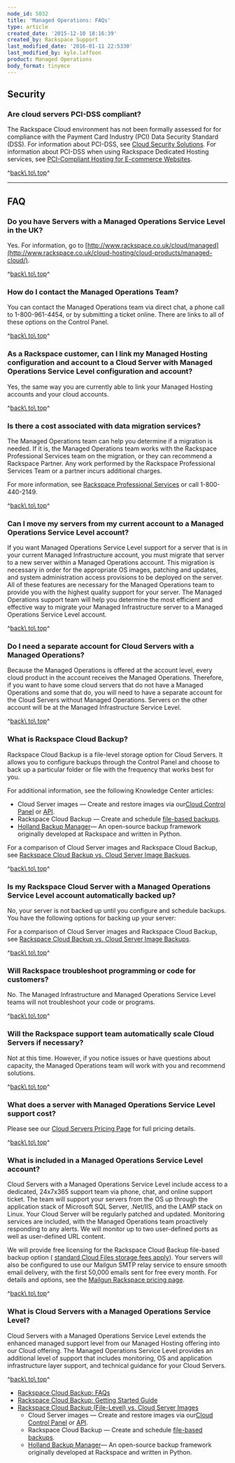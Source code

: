 ```yaml
---
node_id: 5032
title: 'Managed Operations: FAQs'
type: article
created_date: '2015-12-10 18:16:39'
created_by: Rackspace Support
last_modified_date: '2016-01-11 22:5330'
last_modified_by: kyle.laffoon
product: Managed Operations
body_format: tinymce
---
```


Security
--------

### Are cloud servers PCI-DSS compliant?

The Rackspace Cloud environment has not been formally assessed for for
compliance with the Payment Card Industry (PCI) Data Security Standard
(DSS). For information about PCI-DSS, see [Cloud Security
Solutions](http://www.rackspace.com/security/solutions/#pci). For
information about PCI-DSS when using Rackspace Dedicated Hosting
services, see [PCI-Compliant Hosting for E-commerce
Websites](http://www.rackspace.com/ecommerce-hosting/pci/).

^[back\\ to\\ top](#top)^

* * * * *

FAQ
---

### Do you have Servers with a Managed Operations Service Level in the UK?

Yes. For information, go to
[http://www.rackspace.co.uk/cloud/managed](http://www.rackspace.co.uk/cloud-hosting/cloud-products/managed-cloud/).

^[back\\ to\\ top](#top)^

### How do I contact the Managed Operations Team?

You can contact the Managed Operations team via direct chat, a phone
call to 1-800-961-4454, or by submitting a ticket online. There are
links to all of these options on the Control Panel.

^[back\\ to\\ top](#top)^

### As a Rackspace customer, can I link my Managed Hosting configuration and account to a Cloud Server with Managed Operations Service Level configuration and account?

Yes, the same way you are currently able to link your Managed Hosting
accounts and your cloud accounts.

^[back\\ to\\ top](#top)^

### Is there a cost associated with data migration services?

The Managed Operations team can help you determine if a migration is
needed. If it is, the Managed Operations team works with the Rackspace
Professional Services team on the migration, or they can recommend a
Rackspace Partner. Any work performed by the Rackspace Professional
Services Team or a partner incurs additional charges.

For more information, see [Rackspace Professional
Services](http://www.rackspace.com/enterprise-cloud-solutions/professional-services)
or call 1-800-440-2149.

^[back\\ to\\ top](#top)^

### Can I move my servers from my current account to a Managed Operations Service Level account?

If you want Managed Operations Service Level support for a server that
is in your current Managed Infrastructure account, you must migrate that
server to a new server within a Managed Operations account. This
migration is necessary in order for the appropriate OS images, patching
and updates, and system administration access provisions to be deployed
on the server. All of these features are necessary for the Managed
Operations team to provide you with the highest quality support for your
server. The Managed Operations support team will help you determine the
most efficient and effective way to migrate your Managed Infrastructure
server to a Managed Operations Service Level account.

^[back\\ to\\ top](#top)^

### Do I need a separate account for Cloud Servers with a Managed Operations?

Because the Managed Operations is offered at the account level, every
cloud product in the account receives the Managed Operations. Therefore,
if you want to have some cloud servers that do not have a Managed
Operations and some that do, you will need to have a separate account
for the Cloud Servers without Managed Operations. Servers on the other
account will be at the Managed Infrastructure Service Level.

^[back\\ to\\ top](#top)^

### What is Rackspace Cloud Backup?

Rackspace Cloud Backup is a file-level storage option for Cloud Servers.
It allows you to configure backups through the Control Panel and choose
to back up a particular folder or file with the frequency that works
best for you.

For additional information, see the following Knowledge Center articles:

-   Cloud Server images &mdash; Create and restore images via our[Cloud
    Control
    Panel](http://www.rackspace.com/knowledge_center/index.php/Configuring_Snapshots)
    or
    [API](http://docs.rackspace.com/servers/api/v1.0/cs-devguide/content/Create_Image-d1e4206.html).
-   Rackspace Cloud Backup &mdash; Create and schedule [file-based
    backups](http://www.rackspace.com/knowledge_center/article/rackspace-cloud-backup-overview).
-   [Holland Backup Manager](http://hollandbackup.org/)&mdash; An open-source
    backup framework originally developed at Rackspace and written in
    Python.

For a comparison of Cloud Server images and Rackspace Cloud Backup, see
[Rackspace Cloud Backup vs. Cloud Server Image
Backups](http://www.rackspace.com/knowledge_center/article/rackspace-cloud-backup-vs-cloud-server-image-backups).

^[back\\ to\\ top](#top)^

### Is my Rackspace Cloud Server with a Managed Operations Service Level account automatically backed up?

No, your server is not backed up until you configure and schedule
backups. You have the following options for backing up your server:

For a comparison of Cloud Server images and Rackspace Cloud Backup, see
[Rackspace Cloud Backup vs. Cloud Server Image
Backups](http://www.rackspace.com/knowledge_center/article/rackspace-cloud-backup-vs-cloud-server-image-backups).

^[back\\ to\\ top](#top)^

### Will Rackspace troubleshoot programming or code for customers?

No. The Managed Infrastructure and Managed Operations Service Level
teams will not troubleshoot your code or programs.

^[back\\ to\\ top](#top)^

### Will the Rackspace support team automatically scale Cloud Servers if necessary?

Not at this time. However, if you notice issues or have questions about
capacity, the Managed Operations team will work with you and recommend
solutions.

^[back\\ to\\ top](#top)^

### What does a server with Managed Operations Service Level support cost?

Please see our [Cloud Servers Pricing
Page](http://www.rackspace.com/cloud/servers/pricing/) for full pricing
details.

^[back\\ to\\ top](#top)^

### What is included in a Managed Operations Service Level account?

Cloud Servers with a Managed Operations Service Level include access to
a dedicated, 24x7x365 support team via phone, chat, and online support
ticket. The team will support your servers from the OS up through the
application stack of Microsoft SQL Server, .Net/IIS, and the LAMP stack
on Linux. Your Cloud Server will be regularly patched and updated.
Monitoring services are included, with the Managed Operations team
proactively responding to any alerts. We will monitor up to two
user-defined ports as well as user-defined URL content.

We will provide free licensing for the Rackspace Cloud Backup file-based
backup option ( [standard Cloud Files storage fees
apply](http://www.rackspace.com/cloud/cloud_hosting_products/files/pricing/)).
Your servers will also be configured to use our Mailgun SMTP relay
service to ensure smooth email delivery, with the first 50,000 emails
sent for free every month. For details and options, see the [Mailgun
Rackspace pricing page](http://www.mailgun.com/rackspace).

^[back\\ to\\ top](#top)^

### What is Cloud Servers with a Managed Operations Service Level?

Cloud Servers with a Managed Operations Service Level extends the
enhanced managed support level from our Managed Hosting offering into
our Cloud offering. The Managed Operations Service Level provides an
additional level of support that includes monitoring, OS and application
infrastructure layer support, and technical guidance for your Cloud
Servers.

^[back\\ to\\ top](#top)^

-   [Rackspace Cloud Backup:
    FAQs](http://www.rackspace.com/knowledge_center/rackspace_cloud_backup_faq)
-   [Rackspace Cloud Backup: Getting Started
    Guide](http://www.rackspace.com/knowledge_center/getting_started_with_rackspace_cloud_backup)
-   [Rackspace Cloud Backup (File-Level) vs. Cloud Server
    Images](http://www.rackspace.com/knowledge_center/article/rackspace-cloud-backup-vs-cloud-server-image-backups)
    -   Cloud Server images &mdash; Create and restore images via our[Cloud
        Control
        Panel](http://www.rackspace.com/knowledge_center/index.php/Configuring_Snapshots)
        or
        [API](http://docs.rackspace.com/servers/api/v1.0/cs-devguide/content/Create_Image-d1e4206.html).
    -   Rackspace Cloud Backup &mdash; Create and schedule [file-based
        backups](http://www.rackspace.com/knowledge_center/article/rackspace-cloud-backup-overview).
    -   [Holland Backup Manager](http://hollandbackup.org/)&mdash; An
        open-source backup framework originally developed at Rackspace
        and written in Python.


